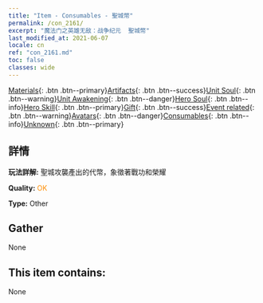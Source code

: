 ```yaml
---
title: "Item - Consumables - 聖城幣"
permalink: /con_2161/
excerpt: "魔法门之英雄无敌：战争纪元  聖城幣"
last_modified_at: 2021-06-07
locale: cn
ref: "con_2161.md"
toc: false
classes: wide
---
```

 [Materials](/ItemsCN/){: .btn .btn--primary}[Artifacts](/ItemsCN/Artifacts/){: .btn .btn--success}[Unit Soul](/ItemsCN/UnitSoul/){: .btn .btn--warning}[Unit Awakening](/ItemsCN/UnitAwakening/){: .btn .btn--danger}[Hero Soul](/ItemsCN/HeroSoul/){: .btn .btn--info}[Hero Skill](/ItemsCN/HeroSkill/){: .btn .btn--primary}[Gift](/ItemsCN/Gift/){: .btn .btn--success}[Event related](/ItemsCN/Events/){: .btn .btn--warning}[Avatars](/ItemsCN/Avatars/){: .btn .btn--danger}[Consumables](/ItemsCN/Consumables/){: .btn .btn--info}[Unknown](/ItemsCN/Unknown/){: .btn .btn--primary}

## 詳情
 **玩法詳解:** 聖城攻襲產出的代幣，象徵著戰功和榮耀

 **Quality:** <span style="color: #FF8C00">OK</span>

 **Type:** Other

## Gather

  None

## This item contains:

  None

